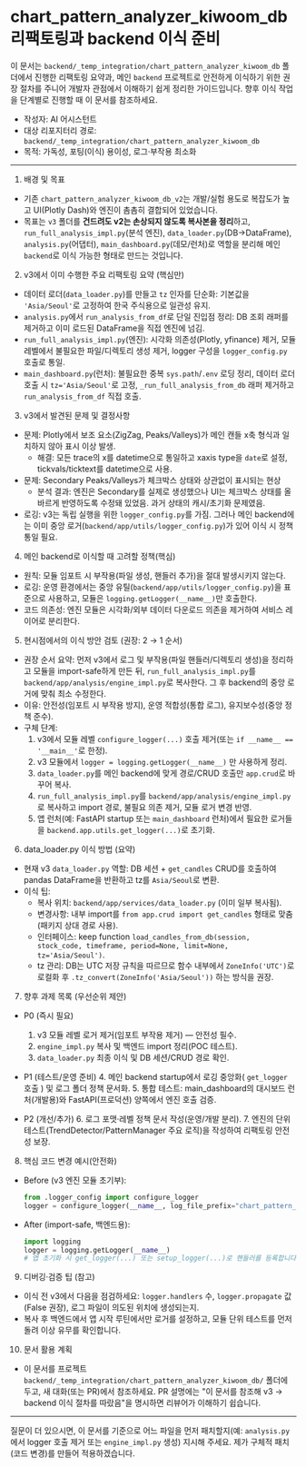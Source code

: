 # chart_pattern_analyzer_kiwoom_db 리팩토링과 backend 이식 준비

이 문서는 `backend/_temp_integration/chart_pattern_analyzer_kiwoom_db` 폴더에서 진행한 리팩토링 요약과, 메인 `backend` 프로젝트로 안전하게 이식하기 위한 권장 절차를 주니어 개발자 관점에서 이해하기 쉽게 정리한 가이드입니다. 향후 이식 작업을 단계별로 진행할 때 이 문서를 참조하세요.

- 작성자: AI 어시스턴트
- 대상 리포지터리 경로: `backend/_temp_integration/chart_pattern_analyzer_kiwoom_db`
- 목적: 가독성, 포팅(이식) 용이성, 로그·부작용 최소화

---

1) 배경 및 목표
- 기존 `chart_pattern_analyzer_kiwoom_db_v2`는 개발/실험 용도로 복잡도가 높고 UI(Plotly Dash)와 엔진이 촘촘히 결합되어 있었습니다.
- 목표는 `v3` 폴더를 **건드려도 v2는 손상되지 않도록 복사본을 정리**하고, `run_full_analysis_impl.py`(분석 엔진), `data_loader.py`(DB→DataFrame), `analysis.py`(어댑터), `main_dashboard.py`(데모/런처)로 역할을 분리해 메인 `backend`로 이식 가능한 형태로 만드는 것입니다.

2) v3에서 이미 수행한 주요 리팩토링 요약 (핵심만)
- 데이터 로더(`data_loader.py`)를 만들고 `tz` 인자를 단순화: 기본값을 `'Asia/Seoul'`로 고정하여 한국 주식용으로 일관성 유지.
- `analysis.py`에서 `run_analysis_from_df`로 단일 진입점 정리: DB 조회 래퍼를 제거하고 이미 로드된 DataFrame을 직접 엔진에 넘김.
- `run_full_analysis_impl.py`(엔진): 시각화 의존성(Plotly, yfinance) 제거, 모듈 레벨에서 불필요한 파일/디렉토리 생성 제거, logger 구성을 `logger_config.py` 호출로 통일.
- `main_dashboard.py`(런처): 불필요한 중복 `sys.path`/`.env` 로딩 정리, 데이터 로더 호출 시 `tz='Asia/Seoul'`로 고정, `_run_full_analysis_from_db` 래퍼 제거하고 `run_analysis_from_df` 직접 호출.

3) v3에서 발견된 문제 및 결정사항
- 문제: Plotly에서 보조 요소(ZigZag, Peaks/Valleys)가 메인 캔들 x축 형식과 일치하지 않아 표시 이상 발생.
  - 해결: 모든 trace의 x를 datetime으로 통일하고 xaxis type을 `date`로 설정, tickvals/ticktext를 datetime으로 사용.
- 문제: Secondary Peaks/Valleys가 체크박스 상태와 상관없이 표시되는 현상
  - 분석 결과: 엔진은 Secondary를 실제로 생성했으나 UI는 체크박스 상태를 올바르게 반영하도록 수정돼 있었음. 과거 상태의 캐시/초기화 문제였음.
- 로깅: v3는 독립 실행을 위한 `logger_config.py`를 가짐. 그러나 메인 backend에는 이미 중앙 로거(`backend/app/utils/logger_config.py`)가 있어 이식 시 정책 통일 필요.

4) 메인 backend로 이식할 때 고려할 정책(핵심)
- 원칙: 모듈 임포트 시 부작용(파일 생성, 핸들러 추가)을 절대 발생시키지 않는다.
- 로깅: 운영 환경에서는 중앙 유틸(`backend/app/utils/logger_config.py`)을 표준으로 사용하고, 모듈은 `logging.getLogger(__name__)`만 호출한다.
- 코드 의존성: 엔진 모듈은 시각화/외부 데이터 다운로드 의존을 제거하여 서비스 레이어로 분리한다.

5) 현시점에서의 이식 방안 검토 (권장: 2 → 1 순서)
- 권장 순서 요약: 먼저 v3에서 로그 및 부작용(파일 핸들러/디렉토리 생성)을 정리하고 모듈을 import-safe하게 만든 뒤, `run_full_analysis_impl.py`를 `backend/app/analysis/engine_impl.py`로 복사한다. 그 후 backend의 중앙 로거에 맞춰 최소 수정한다.
- 이유: 안전성(임포트 시 부작용 방지), 운영 적합성(통합 로그), 유지보수성(중앙 정책 준수).
- 구체 단계:
  1. v3에서 모듈 레벨 `configure_logger(...)` 호출 제거(또는 `if __name__ == '__main__'`로 한정).
  2. v3 모듈에서 `logger = logging.getLogger(__name__)` 만 사용하게 정리.
  3. `data_loader.py`를 메인 backend에 맞게 경로/CRUD 호출만 `app.crud`로 바꾸어 복사.
  4. `run_full_analysis_impl.py`를 `backend/app/analysis/engine_impl.py`로 복사하고 import 경로, 불필요 의존 제거, 모듈 로거 변경 반영.
  5. 앱 런처(예: FastAPI startup 또는 `main_dashboard` 런처)에서 필요한 로거들을 `backend.app.utils.get_logger(...)`로 초기화.

6) data_loader.py 이식 방법 (요약)
- 현재 v3 `data_loader.py` 역할: DB 세션 + `get_candles` CRUD를 호출하여 pandas DataFrame을 반환하고 tz를 `Asia/Seoul`로 변환.
- 이식 팁:
  - 복사 위치: `backend/app/services/data_loader.py` (이미 일부 복사됨).
  - 변경사항: 내부 import를 `from app.crud import get_candles` 형태로 맞춤(패키지 상대 경로 사용).
  - 인터페이스: keep function `load_candles_from_db(session, stock_code, timeframe, period=None, limit=None, tz='Asia/Seoul')`.
  - tz 관리: DB는 UTC 저장 규칙을 따르므로 함수 내부에서 `ZoneInfo('UTC')`로 로컬화 후 `.tz_convert(ZoneInfo('Asia/Seoul'))` 하는 방식을 권장.

7) 향후 과제 목록 (우선순위 제안)
 - P0 (즉시 필요)
   1. v3 모듈 레벨 로거 제거(임포트 부작용 제거) — 안전성 필수.
   2. `engine_impl.py` 복사 및 백엔드 import 정리(POC 테스트).
   3. `data_loader.py` 최종 이식 및 DB 세션/CRUD 경로 확인.

 - P1 (테스트/운영 준비)
   4. 메인 backend startup에서 로깅 중앙화( `get_logger` 호출 ) 및 로그 폴더 정책 문서화.
   5. 통합 테스트: main_dashboard의 대시보드 런처(개발용)와 FastAPI(프로덕션) 양쪽에서 엔진 호출 검증.

 - P2 (개선/추가)
   6. 로그 포맷·레벨 정책 문서 작성(운영/개발 분리). 
   7. 엔진의 단위 테스트(TrendDetector/PatternManager 주요 로직)을 작성하여 리팩토링 안전성 보장.

8) 핵심 코드 변경 예시(안전화)
- Before (v3 엔진 모듈 초기부):
  ```python
  from .logger_config import configure_logger
  logger = configure_logger(__name__, log_file_prefix="chart_pattern_analyzer_v3", logs_dir=MODULE_LOGS_DIR, level=logging.INFO)
  ```
- After (import-safe, 백엔드용):
  ```python
  import logging
  logger = logging.getLogger(__name__)
  # 앱 초기화 시 get_logger(...) 또는 setup_logger(...)로 핸들러를 등록합니다.
  ```

9) 디버깅·검증 팁 (참고)
- 이식 전 v3에서 다음을 점검하세요: `logger.handlers` 수, `logger.propagate` 값(False 권장), 로그 파일이 의도된 위치에 생성되는지.
- 복사 후 백엔드에서 앱 시작 루틴에서만 로거를 설정하고, 모듈 단위 테스트를 먼저 돌려 이상 유무를 확인합니다.

10) 문서 활용 계획
- 이 문서를 프로젝트 `backend/_temp_integration/chart_pattern_analyzer_kiwoom_db/` 폴더에 두고, 새 대화(또는 PR)에서 참조하세요. PR 설명에는 "이 문서를 참조해 v3 → backend 이식 절차를 따랐음"을 명시하면 리뷰어가 이해하기 쉽습니다.

---

질문이 더 있으시면, 이 문서를 기준으로 어느 파일을 먼저 패치할지(예: `analysis.py`에서 logger 호출 제거 또는 `engine_impl.py` 생성) 지시해 주세요. 제가 구체적 패치(코드 변경)를 만들어 적용하겠습니다.


